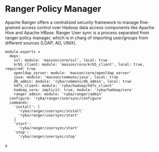 
# Ranger Policy Manager

Apache Ranger offers a centralized security framework to manage fine-grained
access control over Hadoop data access components like Apache Hive and Apache HBase.
Ranger User sync is a process separated from ranger policy manager, which is in charg of
importing user/groups from different sources (LDAP, AD, UNIX).

    module.exports =
      deps:
        ssl: module: 'masson/core/ssl', local: true
        krb5_client: module: 'masson/core/krb5_client', local: true, required: true
        openldap_server: module: 'masson/core/openldap_server'
        java: module: 'masson/commons/java', local: true
        db_admin: module: 'ryba/commons/db_admin', local: true
        hdfs_client: module: 'ryba/hadoop/hdfs_client'
        hadoop_core: implicit: true, module: 'ryba/hadoop/core'
        ranger_admin: module: 'ryba/ranger/admin'
      configure: 'ryba/ranger/usersync/configure'
      commands:
        'install': [
          'ryba/ranger/usersync/install'
          'ryba/ranger/usersync/start'
        ]
        'start':
          'ryba/ranger/usersync/start'
        'stop':
          'ryba/ranger/usersync/stop'
s
